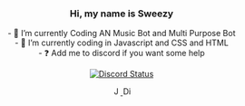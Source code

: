 ### <div align="center">Hi, my name is Sweezy</div>  

<div align= "center"> - 🔭 I’m currently Coding AN Music Bot and Multi Purpose Bot</div>
<div align= "center"> - 🌱 I’m currently coding in Javascript   and CSS and HTML</div>
<div align= "center"> - ❓  Add me to discord if you want some help</div>

<p align="center">
  <a href="https://discord.com/users/852580927665209376" target="_blank">
    <img src="https://lanyard.cnrad.dev/api/852580927665209376?bg=1f1f1f&borderRadius=5px" alt="Discord Status"/>
</p>
  
<p align="center">
<a href="https://www.javascript.com">
    <img src="https://i.imgur.com/3u1wzwE.png" alt="JavaScript" width="15"/>
  </a>
<a href="https://visualstudio.microsoft.com/pt-br/downloads/">
    <img src="https://i.imgur.com/LwSdAlE.png" alt="Discord" width="15"/>
  </a>
</p>
